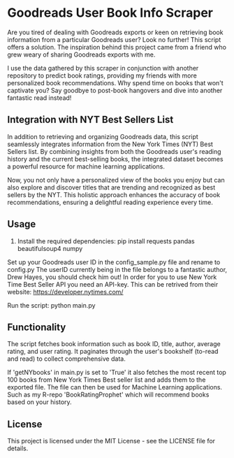 # Goodreads User Book Info Scraper
Are you tired of dealing with Goodreads exports or keen on retrieving book information from a particular Goodreads user? Look no further! This script offers a solution. The inspiration behind this project came from a friend who grew weary of sharing Goodreads exports with me.

I use the data gathered by this scraper in conjunction with another repository to predict book ratings, providing my friends with more personalized book recommendations. Why spend time on books that won't captivate you? Say goodbye to post-book hangovers and dive into another fantastic read instead!

## Integration with NYT Best Sellers List
In addition to retrieving and organizing Goodreads data, this script seamlessly integrates information from the New York Times (NYT) Best Sellers list. By combining insights from both the Goodreads user's reading history and the current best-selling books, the integrated dataset becomes a powerful resource for machine learning applications.

Now, you not only have a personalized view of the books you enjoy but can also explore and discover titles that are trending and recognized as best sellers by the NYT. This holistic approach enhances the accuracy of book recommendations, ensuring a delightful reading experience every time.

## Usage

1. Install the required dependencies:
pip install requests pandas beautifulsoup4 numpy 

Set up your Goodreads user ID in the config_sample.py file and rename to config.py
The userID currently being in the file belongs to a fantastic author, Drew Hayes, you should check him out!
In order for you to use New York Time Best Seller API you need an API-key. This can be retrived from their website: https://developer.nytimes.com/

Run the script:
python main.py

## Functionality
The script fetches book information such as book ID, title, author, average rating, and user rating. It paginates through the user's bookshelf (to-read and read) to collect comprehensive data.

If 'getNYbooks' in main.py is set to 'True' it also fetches the most recent top 100 books from New York Times Best seller list and adds them to the exported file. The file can then be used for Machine Learning applications. Such as my R-repo 'BookRatingProphet' which will recommend books based on your history.

## License
This project is licensed under the MIT License - see the LICENSE file for details.
